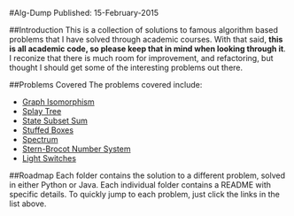#Alg-Dump
Published: 15-February-2015

##Introduction
This is a collection of solutions to famous algorithm based problems that I have solved through academic courses. With that said, **this is all academic code, so please keep that in mind when looking through it**. I reconize that there is much room for improvement, and refactoring, but thought I should get some of the interesting problems out there.

##Problems Covered
The problems covered include:
  * [Graph Isomorphism](https://github.com/hgoldsti/Alg-Dump/tree/master/Graph%20Isomorphism)
  * [Splay Tree](https://github.com/hgoldsti/Alg-Dump/tree/master/Splay%20Tree)
  * [State Subset Sum](https://github.com/hgoldsti/Alg-Dump/tree/master/State%20Subset%20Sum)
  * [Stuffed Boxes](https://github.com/hgoldsti/Alg-Dump/tree/master/Stuffed%20Boxes)
  * [Spectrum](https://github.com/hgoldsti/Alg-Dump/tree/master/Spectrum)
  * [Stern-Brocot Number System](https://github.com/hgoldsti/Alg-Dump/tree/master/Stern)
  * [Light Switches](https://github.com/hgoldsti/Alg-Dump/tree/master/Light%20Switches)

##Roadmap
Each folder contains the solution to a different problem, solved in either Python or Java. Each individual folder contains a README with specific details. To quickly jump to each problem, just click the links in the list above.
